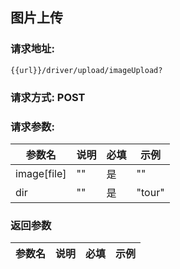 ## 图片上传
### 请求地址:
```
{{url}}/driver/upload/imageUpload?
```
### 请求方式: POST  
### 请求参数:  

|参数名|说明|必填|示例|  
 |---|---|---|---|  
|image[file]|""|是|""|  
|dir|""|是|"tour"|  
### 返回参数  

|参数名|说明|必填|示例|  
 |---|---|---|---|  
